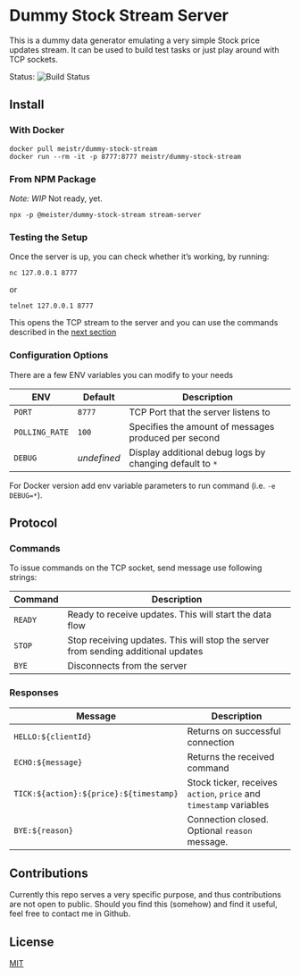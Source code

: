 # Dummy Stock Stream Server

This is a dummy data generator emulating a very simple Stock price updates stream. It can be used to build test tasks or just play around with TCP sockets.

Status:
![Build Status](https://github.com/meister/dummy-stock-stream/actions/workflows/node.js.yml/badge.svg)

## Install

### With Docker

```
docker pull meistr/dummy-stock-stream
docker run --rm -it -p 8777:8777 meistr/dummy-stock-stream
```

### From NPM Package

*Note: WIP* Not ready, yet.
```
npx -p @meister/dummy-stock-stream stream-server
```

### Testing the Setup

Once the server is up, you can check whether it’s working, by running:
```
nc 127.0.0.1 8777
```
or
```
telnet 127.0.0.1 8777
```

This opens the TCP stream to the server and you can use the commands described in the [next section](#protocol)

### Configuration Options

There are a few ENV variables you can modify to your needs

ENV | Default | Description
--- | --- | ---
`PORT` | `8777` | TCP Port that the server listens to
`POLLING_RATE` | `100` | Specifies the amount of messages produced per second
`DEBUG` | _undefined_ | Display additional debug logs by changing default to `*`

For Docker version add env variable parameters to run command (i.e. `-e DEBUG=*`).

## Protocol

### Commands

To issue commands on the TCP socket, send message use following strings:

Command | Description
---     | ---
`READY` | Ready to receive updates. This will start the data flow
`STOP`  | Stop receiving updates. This will stop the server from sending additional updates
`BYE`   | Disconnects from the server

### Responses

Message | Description
---     | ---
`HELLO:${clientId}` | Returns on successful connection
`ECHO:${message}`   | Returns the received command
`TICK:${action}:${price}:${timestamp}` | Stock ticker, receives `action`, `price` and `timestamp` variables
`BYE:${reason}`     | Connection closed. Optional `reason` message.

## Contributions

Currently this repo serves a very specific purpose, and thus contributions are not open to public. Should you find this (somehow) and find it useful, feel free to contact me in Github.

## License

[MIT](../blob/master/LICENSE)

